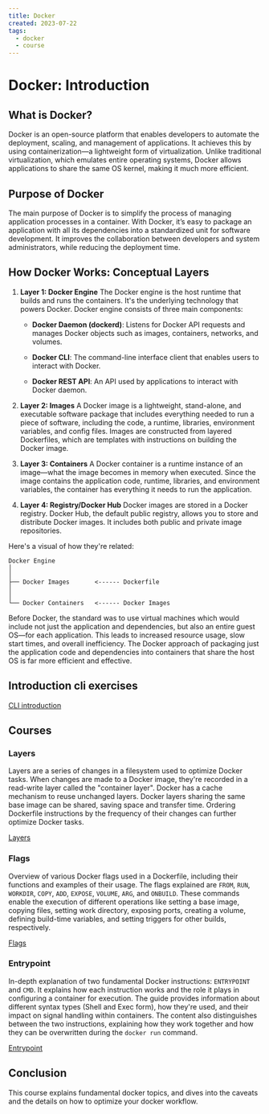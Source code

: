 ```yaml
---
title: Docker
created: 2023-07-22
tags:
  - docker
  - course
---
```


# Docker: Introduction

## What is Docker?
Docker is an open-source platform that enables developers to automate the deployment, scaling, and management of applications. It achieves this by using containerization—a lightweight form of virtualization. Unlike traditional virtualization, which emulates entire operating systems, Docker allows applications to share the same OS kernel, making it much more efficient.

## Purpose of Docker
The main purpose of Docker is to simplify the process of managing application processes in a container. With Docker, it’s easy to package an application with all its dependencies into a standardized unit for software development. It improves the collaboration between developers and system administrators, while reducing the deployment time.

## How Docker Works: Conceptual Layers

1. __Layer 1: Docker Engine__
The Docker engine is the host runtime that builds and runs the containers. It's the underlying technology that powers Docker. Docker engine consists of three main components: 

    - __Docker Daemon (dockerd)__: Listens for Docker API requests and manages Docker objects such as images, containers, networks, and volumes.

    - __Docker CLI__: The command-line interface client that enables users to interact with Docker.

    - __Docker REST API__: An API used by applications to interact with Docker daemon.

1. __Layer 2: Images__
A Docker image is a lightweight, stand-alone, and executable software package that includes everything needed to run a piece of software, including the code, a runtime, libraries, environment variables, and config files. Images are constructed from layered Dockerfiles, which are templates with instructions on building the Docker image.

1. __Layer 3: Containers__
A Docker container is a runtime instance of an image—what the image becomes in memory when executed. Since the image contains the application code, runtime, libraries, and environment variables, the container has everything it needs to run the application. 

1. __Layer 4: Registry/Docker Hub__
Docker images are stored in a Docker registry. Docker Hub, the default public registry, allows you to store and distribute Docker images. It includes both public and private image repositories. 

Here's a visual of how they're related:

```
Docker Engine         
│       
│
├── Docker Images       <------ Dockerfile
│
│
└── Docker Containers   <------ Docker Images
```

Before Docker, the standard was to use virtual machines which would include not just the application and dependencies, but also an entire guest OS—for each application. This leads to increased resource usage, slow start times, and overall inefficiency. The Docker approach of packaging just the application code and dependencies into containers that share the host OS is far more efficient and effective.

## Introduction cli exercises

[CLI introduction](./cli)

## Courses

### Layers

Layers are a series of changes in a filesystem used to optimize Docker tasks. When changes are made to a Docker image, they're recorded in a read-write layer called the "container layer". Docker has a cache mechanism to reuse unchanged layers. Docker layers sharing the same base image can be shared, saving space and transfer time. Ordering Dockerfile instructions by the frequency of their changes can further optimize Docker tasks.

[Layers](./layers)

### Flags

Overview of various Docker flags used in a Dockerfile, including their functions and examples of their usage. The flags explained are `FROM`, `RUN`, `WORKDIR`, `COPY`, `ADD`, `EXPOSE`, `VOLUME`, `ARG`, and `ONBUILD`. These commands enable the execution of different operations like setting a base image, copying files, setting work directory, exposing ports, creating a volume, defining build-time variables, and setting triggers for other builds, respectively.

[Flags](./flags)

### Entrypoint

In-depth explanation of two fundamental Docker instructions: `ENTRYPOINT` and `CMD`. It explains how each instruction works and the role it plays in configuring a container for execution. The guide provides information about different syntax types (Shell and Exec form), how they're used, and their impact on signal handling within containers. The content also distinguishes between the two instructions, explaining how they work together and how they can be overwritten during the `docker run` command.

[Entrypoint](./entrypoint)

## Conclusion

This course explains fundamental docker topics, and dives into the caveats and the details on how to optimize your docker workflow.